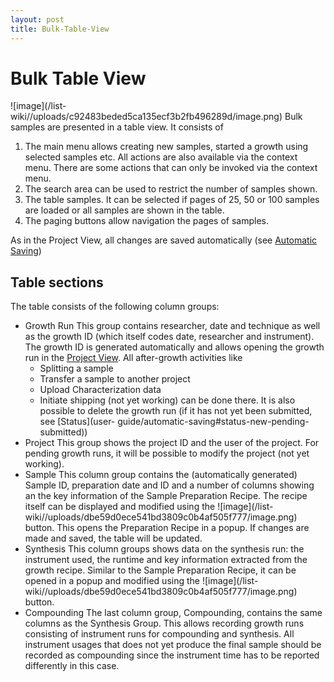 ```yaml
---
layout: post
title: Bulk-Table-View
---
```


# Bulk Table View

![image]\(/list-wiki//uploads/c92483beded5ca135ecf3b2fb496289d/image.png\)
Bulk samples are presented in a table view. It consists of 
1. The main menu allows creating new samples, started a growth using selected samples etc.
All actions are also available via the context menu. There are some actions that can only be invoked via the context menu.
2. The search area can be used to restrict the number of samples shown.
3. The table samples. It can be selected if pages of 25, 50 or 100 samples are loaded or all samples are shown in the table.
4. The paging buttons allow navigation the  pages of samples.

As in the Project View, all changes are saved automatically (see [Automatic Saving](user-guide/automatic-saving))

## Table sections

The table consists of the following column groups:
* Growth Run
  This group contains researcher, date and technique as well as the growth ID 
  (which itself codes date, researcher and instrument). The growth ID is generated automatically and allows opening the growth   run in the [Project View](user-guide/working-with-samples). All after-growth activities like 
  * Splitting a sample
  * Transfer a sample to another project
  * Upload Characterization data
  * Initiate shipping (not yet working)
  can be done there. It is also possible to delete the growth run (if it has not yet been submitted, see [Status](user-  guide/automatic-saving#status-new-pending-submitted))
* Project
  This group shows the project ID and the user of the project. For pending growth runs, it will be possible to modify the project (not yet working).
* Sample
  This column group contains the (automatically generated) Sample ID, preparation date and ID and a number of columns showing an the key information of the Sample Preparation Recipe. The recipe itself can be displayed and modified using the ![image]\(/list-wiki//uploads/dbe59d0ece541bd3809c0b4af505f777/image.png\) button. This opens the Preparation Recipe in a popup. If changes are made and saved, the table will be updated.
* Synthesis
  This column groups shows data on the synthesis run: the instrument used, the runtime and key information extracted from the growth recipe. Similar to the Sample Preparation Recipe, it can be opened in a popup and modified using the ![image]\(/list-wiki//uploads/dbe59d0ece541bd3809c0b4af505f777/image.png\) button.
* Compounding
  The last column group, Compounding, contains the same columns as the Synthesis Group. This allows recording growth runs consisting of instrument runs for compounding and synthesis. All instrument usages that does not yet produce the final sample should be recorded as compounding since the instrument time has to be reported differently in this case.





